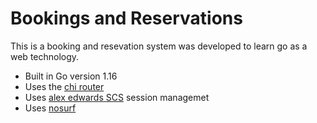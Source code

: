 # Bookings and Reservations

This is a booking and resevation system was developed to learn go as a web technology.

- Built in Go version 1.16
- Uses the [chi router](https://github.com/go-chi/chi)
- Uses [alex edwards SCS](https://github.com/alexedwards/scs/v2) session managemet
- Uses [nosurf](https://github.com/justinas/nosurf)